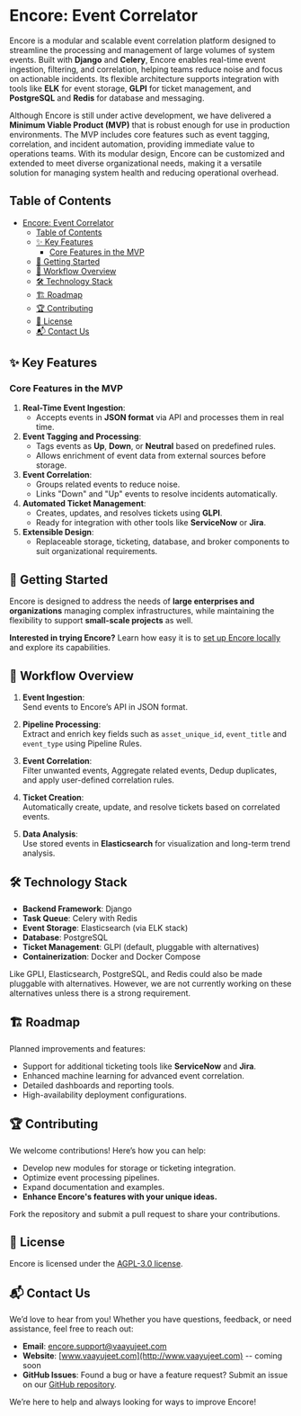 # Encore: Event Correlator

Encore is a modular and scalable event correlation platform designed to streamline the processing and management of large volumes of system events. Built with **Django** and **Celery**, Encore enables real-time event ingestion, filtering, and correlation, helping teams reduce noise and focus on actionable incidents. Its flexible architecture supports integration with tools like **ELK** for event storage, **GLPI** for ticket management, and **PostgreSQL** and **Redis** for database and messaging.

Although Encore is still under active development, we have delivered a **Minimum Viable Product (MVP)** that is robust enough for use in production environments. The MVP includes core features such as event tagging, correlation, and incident automation, providing immediate value to operations teams. With its modular design, Encore can be customized and extended to meet diverse organizational needs, making it a versatile solution for managing system health and reducing operational overhead.

## Table of Contents

- [Encore: Event Correlator](#encore-event-correlator)
  - [Table of Contents](#table-of-contents)
  - [✨ Key Features](#-key-features)
    - [Core Features in the MVP](#core-features-in-the-mvp)
  - [🚀 Getting Started](#-getting-started)
  - [🔄 Workflow Overview](#-workflow-overview)
  - [🛠️ Technology Stack](#️-technology-stack)
  - [🏗️ Roadmap](#️-roadmap)
  - [🏆 Contributing](#-contributing)
  - [📜 License](#-license)
  - [📬 Contact Us](#-contact-us)

## ✨ Key Features

### Core Features in the MVP

1. **Real-Time Event Ingestion**:
   - Accepts events in **JSON format** via API and processes them in real time.
2. **Event Tagging and Processing**:
   - Tags events as **Up**, **Down**, or **Neutral** based on predefined rules.
   - Allows enrichment of event data from external sources before storage.
3. **Event Correlation**:
   - Groups related events to reduce noise.
   - Links "Down" and "Up" events to resolve incidents automatically.
4. **Automated Ticket Management**:
   - Creates, updates, and resolves tickets using **GLPI**.
   - Ready for integration with other tools like **ServiceNow** or **Jira**.
5. **Extensible Design**:
   - Replaceable storage, ticketing, database, and broker components to suit organizational requirements.

## 🚀 Getting Started

Encore is designed to address the needs of **large enterprises and organizations** managing complex infrastructures, while maintaining the flexibility to support **small-scale projects** as well.

**Interested in trying Encore?** Learn how easy it is to [set up Encore locally](./docs/setting-up-encore-locally.md) and explore its capabilities.

## 🔄 Workflow Overview

1. **Event Ingestion**:  
   Send events to Encore’s API in JSON format.

2. **Pipeline Processing**:  
   Extract and enrich key fields such as `asset_unique_id`, `event_title` and `event_type` using Pipeline Rules.

3. **Event Correlation**:  
   Filter unwanted events, Aggregate related events, Dedup duplicates, and apply user-defined correlation rules.

4. **Ticket Creation**:  
   Automatically create, update, and resolve tickets based on correlated events.

5. **Data Analysis**:  
   Use stored events in **Elasticsearch** for visualization and long-term trend analysis.

## 🛠️ Technology Stack

- **Backend Framework**: Django
- **Task Queue**: Celery with Redis
- **Event Storage**: Elasticsearch (via ELK stack)
- **Database**: PostgreSQL
- **Ticket Management**: GLPI (default, pluggable with alternatives)
- **Containerization**: Docker and Docker Compose

Like GPLI, Elasticsearch, PostgreSQL, and Redis could also be made pluggable with alternatives. However, we are not currently working on these alternatives unless there is a strong requirement.

## 🏗️ Roadmap

Planned improvements and features:

- Support for additional ticketing tools like **ServiceNow** and **Jira**.
- Enhanced machine learning for advanced event correlation.
- Detailed dashboards and reporting tools.
- High-availability deployment configurations.

## 🏆 Contributing

We welcome contributions! Here’s how you can help:

- Develop new modules for storage or ticketing integration.
- Optimize event processing pipelines.
- Expand documentation and examples.
- **Enhance Encore's features with your unique ideas.**

Fork the repository and submit a pull request to share your contributions.

## 📜 License

Encore is licensed under the [AGPL-3.0 license](https://github.com/Vaayujeet/encore?tab=readme-ov-file#AGPL-3.0-1-ov-file).

## 📬 Contact Us  

We’d love to hear from you! Whether you have questions, feedback, or need assistance, feel free to reach out:  

- **Email**: [encore.support@vaayujeet.com](mailto:encore.support@vaayujeet.com)  
- **Website**: [www.vaayujeet.com](http://www.vaayujeet.com) -- coming soon
- **GitHub Issues**: Found a bug or have a feature request? Submit an issue on our [GitHub repository](https://github.com/Vaayujeet/encore/issues).  

We’re here to help and always looking for ways to improve Encore!  
